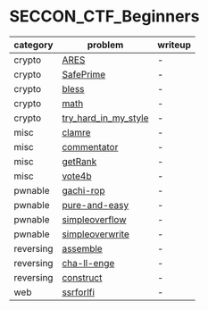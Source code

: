 # SECCON_CTF_Beginners

category | problem | writeup
--- | --- | ---
crypto | [ARES](crypto/ARES) | -
crypto | [SafePrime](crypto/SafePrime) | -
crypto | [bless](crypto/bless) | -
crypto | [math](crypto/math) | -
crypto | [try_hard_in_my_style](crypto/try_hard_in_my_style) | -
misc | [clamre](misc/clamre) | -
misc | [commentator](misc/commentator) | -
misc | [getRank](misc/getRank) | -
misc | [vote4b](misc/vote4b) | -
pwnable | [gachi-rop](pwnable/gachi-rop) | -
pwnable | [pure-and-easy](pwnable/pure-and-easy) | -
pwnable | [simpleoverflow](pwnable/simpleoverflow) | -
pwnable | [simpleoverwrite](pwnable/simpleoverwrite) | -
reversing | [assemble](reversing/assemble) | -
reversing | [cha-ll-enge](reversing/cha-ll-enge) | -
reversing | [construct](reversing/construct) | -
web | [ssrforlfi](web/ssrforlfi) | -
